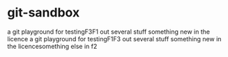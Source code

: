 # git-sandbox
a git playground for testingF3F1 out several stuff
something new in the licence
a git playground for testingF1F3 out several stuff
something new in the licencesomething else in f2

